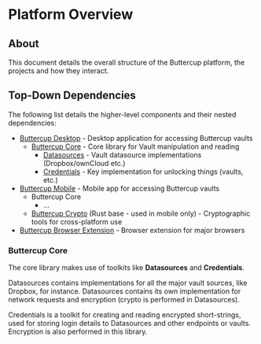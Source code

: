 # Platform Overview

## About
This document details the overall structure of the Buttercup platform, the projects and how they interact.

## Top-Down Dependencies
The following list details the higher-level components and their nested dependencies:

 * [Buttercup Desktop](https://github.com/buttercup/buttercup-desktop) - Desktop application for accessing Buttercup vaults
   * [Buttercup Core](https://github.com/buttercup/buttercup-core) - Core library for Vault manipulation and reading
     * [Datasources](https://github.com/buttercup/datasources) - Vault datasource implementations (Dropbox/ownCloud etc.)
     * [Credentials](https://github.com/buttercup/credentials) - Key implementation for unlocking things (vaults, etc.)
 * [Buttercup Mobile](https://github.com/buttercup/buttercup-mobile) - Mobile app for accessing Buttercup vaults
   * Buttercup Core
     * ...
   * [Buttercup Crypto](https://github.com/buttercup/crypto) (Rust base - used in mobile only) - Cryptographic tools for cross-platform use
 * [Buttercup Browser Extension](https://github.com/buttercup/buttercup-browser-extension) - Browser extension for major browsers
 
### Buttercup Core
The core library makes use of toolkits like **Datasources** and **Credentials**.

Datasources contains implementations for all the major vault sources, like Dropbox, for instance. Datasources contains its own implementation for network requests and encryption (crypto is performed in Datasources).

Credentials is a toolkit for creating and reading encrypted short-strings, used for storing login details to Datasources and other endpoints or vaults. Encryption is also performed in this library.
